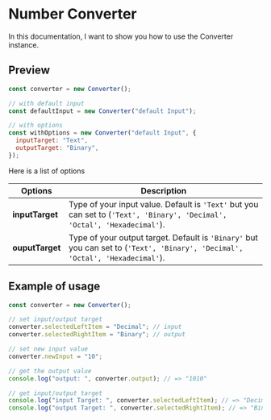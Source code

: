 # Number Converter

In this documentation, I want to show you how to use the Converter instance.

## Preview

```javascript
const converter = new Converter();

// with default input
const defaultInput = new Converter("default Input");

// with options
const withOptions = new Converter("default Input", {
  inputTarget: "Text",
  outputTarget: "Binary",
});
```

Here is a list of options

| Options         | Description                                                                                                                   |
| --------------- | ----------------------------------------------------------------------------------------------------------------------------- |
| **inputTarget** | Type of your input value. Default is `'Text'` but you can set to (`'Text', 'Binary', 'Decimal', 'Octal', 'Hexadecimal'`).     |
| **ouputTarget** | Type of your output target. Default is `'Binary'` but you can set to (`'Text', 'Binary', 'Decimal', 'Octal', 'Hexadecimal'`). |

## Example of usage

```javascript
const converter = new Converter();

// set input/output target
converter.selectedLeftItem = "Decimal"; // input
converter.selectedRightItem = "Binary"; // output

// set new input value
converter.newInput = "10";

// get the output value
console.log("output: ", converter.output); // => "1010"

// get input/output target
console.log("input Target: ", converter.selectedLeftItem); // => "Decimal"
console.log("output Target: ", converter.selectedRightItem); // => "Binary"
```
